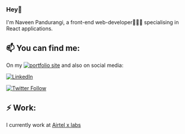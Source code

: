 ### Hey👋
I'm Naveen Pandurangi, a front-end web-developer👨🏻‍💻 specialising in React applications. 

📫 You can find me:
-
On my [![portfolio site](https://img.shields.io/badge/home-PiperGuy.github.io-orange)](https://piperguy.github.io) and also on social media:

[![LinkedIn](https://img.shields.io/badge/LinkedIn%20-blue?style=flat-square&logo=linkedin&labelColor=blue)](https://www.linkedin.com/in/naveen-pandurangi/)

[![Twitter Follow](https://img.shields.io/twitter/follow/_PiperGuy_?style=social)](https://twitter.com/_PiperGuy_)

⚡ Work:
-
I currently work at [Airtel x labs](https://www.linkedin.com/company/airtel-x-labs/mycompany/)
